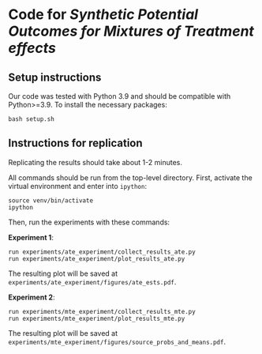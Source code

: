 
# Code for *Synthetic Potential Outcomes for Mixtures of Treatment effects*

## Setup instructions
Our code was tested with Python 3.9 and should be compatible with Python>=3.9. To install the necessary packages:
```
bash setup.sh
```

## Instructions for replication

Replicating the results should take about 1-2 minutes.

All commands should be run from the top-level directory. First, activate the virtual environment and enter into `ipython`:
```
source venv/bin/activate
ipython
```

Then, run the experiments with these commands:

**Experiment 1**:
```
run experiments/ate_experiment/collect_results_ate.py
run experiments/ate_experiment/plot_results_ate.py
```

The resulting plot will be saved at `experiments/ate_experiment/figures/ate_ests.pdf`.

**Experiment 2**:
```
run experiments/mte_experiment/collect_results_mte.py
run experiments/mte_experiment/plot_results_mte.py
```

The resulting plot will be saved at `experiments/mte_experiment/figures/source_probs_and_means.pdf`.